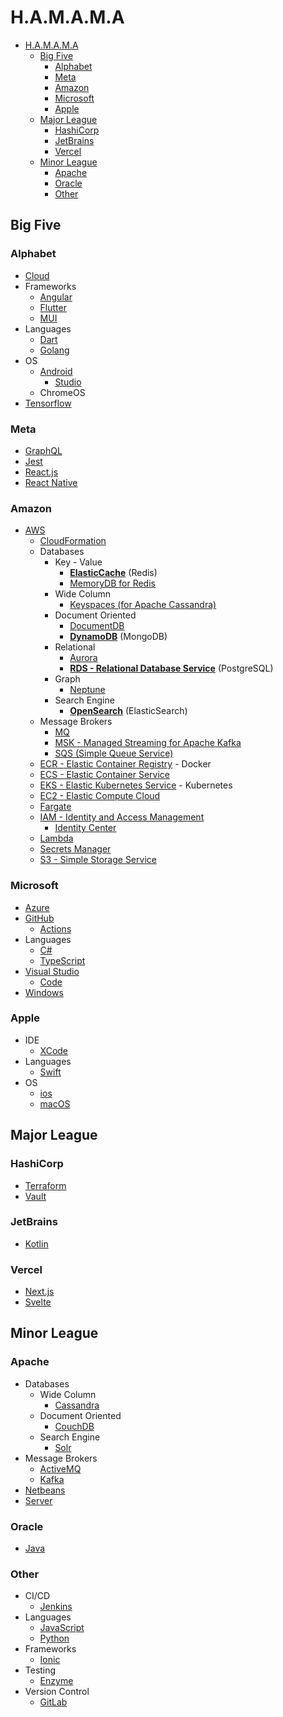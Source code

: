 # H.A.M.A.M.A

- [H.A.M.A.M.A](#hamama)
  - [Big Five](#big-five)
    - [Alphabet](#alphabet)
    - [Meta](#meta)
    - [Amazon](#amazon)
    - [Microsoft](#microsoft)
    - [Apple](#apple)
  - [Major League](#major-league)
    - [HashiCorp](#hashicorp)
    - [JetBrains](#jetbrains)
    - [Vercel](#vercel)
  - [Minor League](#minor-league)
    - [Apache](#apache)
    - [Oracle](#oracle)
    - [Other](#other)

## Big Five

### Alphabet

- [Cloud](https://cloud.google.com)
- Frameworks
  - [Angular](https://angular.io)
  - [Flutter](https://flutter.dev)
  - [MUI](https://mui.com)
- Languages
  - [Dart](https://dart.dev)
  - [Golang](https://go.dev)
- OS
  - [Android](https://www.android.com)
    - [Studio](https://developer.android.com/studio)
  - ChromeOS
- [Tensorflow](https://www.tensorflow.org)

### Meta

- [GraphQL](https://graphql.org)
- [Jest](https://jestjs.io)
- [React.js](https://reactjs.org)
- [React Native](https://reactnative.dev/)

### Amazon

- [AWS](https://aws.amazon.com)
  - [CloudFormation](https://aws.amazon.com/cloudformation)
  - Databases
    - Key - Value
      - [**ElasticCache**](https://aws.amazon.com/elasticache) (Redis)
      - [MemoryDB for Redis](https://aws.amazon.com/memorydb)
    - Wide Column
      - [Keyspaces (for Apache Cassandra)](https://aws.amazon.com/keyspaces)
    - Document Oriented
      - [DocumentDB](https://aws.amazon.com/documentdb)
      - [**DynamoDB**](https://aws.amazon.com/dynamodb) (MongoDB)
    - Relational
      - [Aurora](https://aws.amazon.com/rds/aurora/)
      - [**RDS - Relational Database Service**](https://aws.amazon.com/rds) (PostgreSQL)
    - Graph
      - [Neptune](https://aws.amazon.com/neptune/)
    - Search Engine
      - [**OpenSearch**](https://aws.amazon.com/opensearch-service) (ElasticSearch)
  - Message Brokers
    - [MQ](https://aws.amazon.com/amazon-mq)
    - [MSK - Managed Streaming for Apache Kafka](https://aws.amazon.com/msk)
    - [SQS (Simple Queue Service)](https://aws.amazon.com/sqs/)
  - [ECR - Elastic Container Registry](https://aws.amazon.com/ecr) - Docker
  - [ECS - Elastic Container Service](https://aws.amazon.com/ecs/)
  - [EKS - Elastic Kubernetes Service](https://aws.amazon.com/eks) - Kubernetes
  - [EC2 - Elastic Compute Cloud](https://aws.amazon.com/ec2/)
  - [Fargate](https://aws.amazon.com/fargate/)
  - [IAM - Identity and Access Management](https://aws.amazon.com/iam/)
    - [Identity Center](https://aws.amazon.com/iam/identity-center/)
  - [Lambda](https://aws.amazon.com/lambda)
  - [Secrets Manager](https://aws.amazon.com/secrets-manager)
  - [S3 - Simple Storage Service](https://aws.amazon.com/s3)

### Microsoft

- [Azure](https://azure.microsoft.com)
- [GitHub](https://github.com/)
  - [Actions](https://github.com/features/actions)
- Languages
  - [C#](https://dotnet.microsoft.com/en-us/languages/csharp)
  - [TypeScript](https://www.typescriptlang.org)
- [Visual Studio](https://visualstudio.microsoft.com)
  - [Code](https://code.visualstudio.com)
- [Windows](https://www.microsoft.com/windows)

### Apple

- IDE
  - [XCode](https://developer.apple.com/xcode)
- Languages
  - [Swift](https://developer.apple.com/swift)
- OS
  - [ios](https://www.apple.com/ios)
  - [macOS](https://www.apple.com/macos)

## Major League

### HashiCorp

- [Terraform](https://www.terraform.io)
- [Vault](https://www.vaultproject.io)

### JetBrains

- [Kotlin](https://kotlinlang.org/)

### Vercel

- [Next.js](https://nextjs.org/)
- [Svelte](https://svelte.dev/)

## Minor League

### Apache

- Databases
  - Wide Column
    - [Cassandra](https://cassandra.apache.org/)
  - Document Oriented
    - [CouchDB](https://couchdb.apache.org/)
  - Search Engine
    - [Solr](https://solr.apache.org/)
- Message Brokers
  - [ActiveMQ](https://activemq.apache.org/)
  - [Kafka](https://kafka.apache.org/)
- [Netbeans](https://netbeans.apache.org/)
- [Server](https://httpd.apache.org/)

### Oracle

- [Java](https://www.java.com)

### Other

- CI/CD
  - [Jenkins](https://www.jenkins.io/)
- Languages
  - [JavaScript](https://www.javascript.co)
  - [Python](https://www.python.org/)
- Frameworks
  - [Ionic](https://ionicframework.com/)
- Testing
  - [Enzyme](https://enzymejs.github.io/enzyme/)
- Version Control
  - [GitLab](https://about.gitlab.com/)

